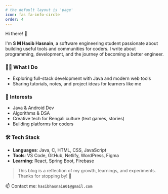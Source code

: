 ```yaml
---
# the default layout is 'page'
icon: fas fa-info-circle
order: 4
---
```


<!-- ---
layout: page
title: About
permalink: /about/
--- -->

Hi there! 👋

I'm **S M Hasib Hasnain**, a software engineering student passionate about building useful tools and communities for coders. I write about programming, development, and the journey of becoming a better engineer.

### 👨‍💻 What I Do

- Exploring full-stack development with Java and modern web tools
- Sharing tutorials, notes, and project ideas for learners like me

### 🧠 Interests

- Java & Android Dev
- Algorithms & DSA
- Creative tech for Bengali culture (text games, stories)
- Building platforms for coders

### 🛠 Tech Stack

- **Languages**: Java, C, HTML, CSS, JavaScript
- **Tools**: VS Code, GitHub, Netlify, WordPress, Figma
- **Learning**: React, Spring Boot, Firebase

> This blog is a reflection of my growth, learnings, and experiments.  
> Thanks for stopping by! 🌱

📫 Contact me: `hasibhasnain01@gmail.com`

